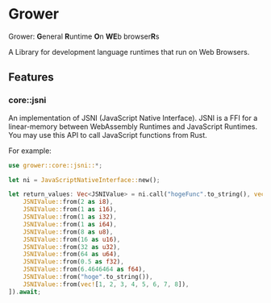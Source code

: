 # Grower
Grower: **G**eneral **R**untime **O**n **WE**b browser**R**s

A Library for development language runtimes that run on Web Browsers.


## Features

### core::jsni

An implementation of JSNI (JavaScript Native Interface). JSNI is a FFI for a linear-memory between WebAssembly Runtimes and JavaScript Runtimes. You may use this API to call JavaScript functions from Rust. 

For example:

```rust
use grower::core::jsni::*;

let ni = JavaScriptNativeInterface::new();

let return_values: Vec<JSNIValue> = ni.call("hogeFunc".to_string(), vec![
    JSNIValue::from(2 as i8),
    JSNIValue::from(1 as i16),
    JSNIValue::from(1 as i32),
    JSNIValue::from(1 as i64),
    JSNIValue::from(8 as u8),
    JSNIValue::from(16 as u16),
    JSNIValue::from(32 as u32),
    JSNIValue::from(64 as u64),
    JSNIValue::from(0.5 as f32),
    JSNIValue::from(6.4646464 as f64),
    JSNIValue::from("hoge".to_string()),
    JSNIValue::from(vec![1, 2, 3, 4, 5, 6, 7, 8]),
]).await;
```